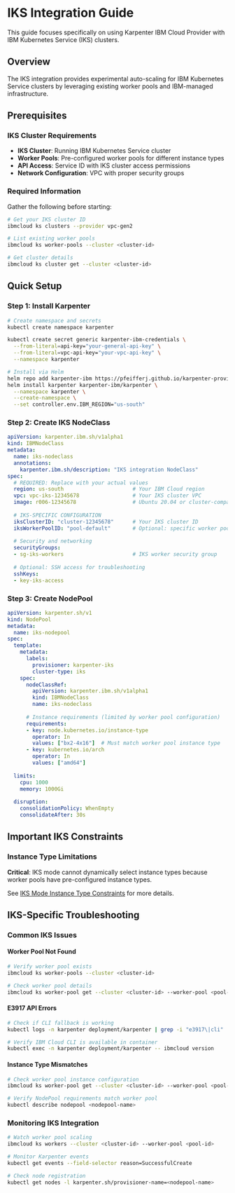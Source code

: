 # IKS Integration Guide

This guide focuses specifically on using Karpenter IBM Cloud Provider with IBM Kubernetes Service (IKS) clusters.

## Overview

The IKS integration provides experimental auto-scaling for IBM Kubernetes Service clusters by leveraging existing worker pools and IBM-managed infrastructure.

## Prerequisites

### IKS Cluster Requirements
- **IKS Cluster**: Running IBM Kubernetes Service cluster
- **Worker Pools**: Pre-configured worker pools for different instance types
- **API Access**: Service ID with IKS cluster access permissions
- **Network Configuration**: VPC with proper security groups

### Required Information
Gather the following before starting:
```bash
# Get your IKS cluster ID
ibmcloud ks clusters --provider vpc-gen2

# List existing worker pools
ibmcloud ks worker-pools --cluster <cluster-id>

# Get cluster details
ibmcloud ks cluster get --cluster <cluster-id>
```

## Quick Setup

### Step 1: Install Karpenter
```bash
# Create namespace and secrets
kubectl create namespace karpenter

kubectl create secret generic karpenter-ibm-credentials \
  --from-literal=api-key="your-general-api-key" \
  --from-literal=vpc-api-key="your-vpc-api-key" \
  --namespace karpenter

# Install via Helm
helm repo add karpenter-ibm https://pfeifferj.github.io/karpenter-provider-ibm-cloud
helm install karpenter karpenter-ibm/karpenter \
  --namespace karpenter \
  --create-namespace \
  --set controller.env.IBM_REGION="us-south"
```

### Step 2: Create IKS NodeClass
```yaml
apiVersion: karpenter.ibm.sh/v1alpha1
kind: IBMNodeClass
metadata:
  name: iks-nodeclass
  annotations:
    karpenter.ibm.sh/description: "IKS integration NodeClass"
spec:
  # REQUIRED: Replace with your actual values
  region: us-south                      # Your IBM Cloud region
  vpc: vpc-iks-12345678                 # Your IKS cluster VPC
  image: r006-12345678                  # Ubuntu 20.04 or cluster-compatible image
  
  # IKS-SPECIFIC CONFIGURATION
  iksClusterID: "cluster-12345678"      # Your IKS cluster ID
  iksWorkerPoolID: "pool-default"       # Optional: specific worker pool
  
  # Security and networking
  securityGroups:
  - sg-iks-workers                      # IKS worker security group
  
  # Optional: SSH access for troubleshooting
  sshKeys:
  - key-iks-access
```

### Step 3: Create NodePool
```yaml
apiVersion: karpenter.sh/v1
kind: NodePool
metadata:
  name: iks-nodepool
spec:
  template:
    metadata:
      labels:
        provisioner: karpenter-iks
        cluster-type: iks
    spec:
      nodeClassRef:
        apiVersion: karpenter.ibm.sh/v1alpha1
        kind: IBMNodeClass
        name: iks-nodeclass
      
      # Instance requirements (limited by worker pool configuration)
      requirements:
      - key: node.kubernetes.io/instance-type
        operator: In
        values: ["bx2-4x16"]  # Must match worker pool instance type
      - key: kubernetes.io/arch
        operator: In
        values: ["amd64"]
  
  limits:
    cpu: 1000
    memory: 1000Gi
  
  disruption:
    consolidationPolicy: WhenEmpty
    consolidateAfter: 30s
```

## Important IKS Constraints

### Instance Type Limitations
**Critical**: IKS mode cannot dynamically select instance types because worker pools have pre-configured instance types.

See [IKS Mode Instance Type Constraints](limitations.md#iks-mode-instance-type-constraints) for more details.

## IKS-Specific Troubleshooting

### Common IKS Issues

#### Worker Pool Not Found
```bash
# Verify worker pool exists
ibmcloud ks worker-pools --cluster <cluster-id>

# Check worker pool details
ibmcloud ks worker-pool get --cluster <cluster-id> --worker-pool <pool-id>
```

#### E3917 API Errors
```bash
# Check if CLI fallback is working
kubectl logs -n karpenter deployment/karpenter | grep -i "e3917\|cli"

# Verify IBM Cloud CLI is available in container
kubectl exec -n karpenter deployment/karpenter -- ibmcloud version
```

#### Instance Type Mismatches
```bash
# Check worker pool instance configuration
ibmcloud ks worker-pool get --cluster <cluster-id> --worker-pool <pool-id> --output json

# Verify NodePool requirements match worker pool
kubectl describe nodepool <nodepool-name>
```

### Monitoring IKS Integration
```bash
# Watch worker pool scaling
ibmcloud ks workers --cluster <cluster-id> --worker-pool <pool-id>

# Monitor Karpenter events
kubectl get events --field-selector reason=SuccessfulCreate

# Check node registration
kubectl get nodes -l karpenter.sh/provisioner-name=<nodepool-name>
```
